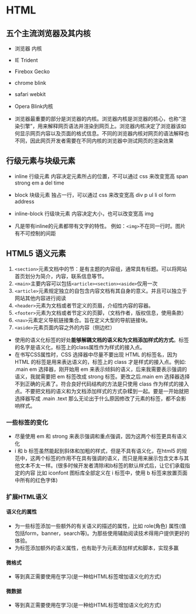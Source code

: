 <!--
 * @Author: x09898 coder_xujie@163.com
 * @Date: 2022-05-09 20:54:21
 * @LastEditors: x09898 coder_xujie@163.com
 * @FilePath: \HTML-CSS-Javascript-\HTML+CSS\HTML部分\HTML基础\HTML.md
 * @Description: 
-->
# HTML

## 五个主流浏览器及其内核

* 浏览器                 内核
* IE                     Trident
* Firebox                Gecko
* chrome                 blink
* safari                 webkit
* Opera                  Blink内核

* 浏览器最重要的部分是浏览器的内核。浏览器内核是浏览器的核心，也称“渲染引擎”，用来解释网页语法并渲染到网页上。浏览器内核决定了浏览器该如何显示网页内容以及页面的格式信息。不同的浏览器内核对网页的语法解释也不同，因此网页开发者需要在不同内核的浏览器中测试网页的渲染效果

## 行级元素与块级元素

* inline 行级元素  内容决定元素所占的位置，不可以通过 css 来改变宽高
    span strong em a del time

* block 块级元素  独占一行，可以通过 css 来改变宽高
    div p ul li ol form address

* inline-block 行级块元素  内容决定大小，也可以改变宽高
    img

* 凡是带有inline的元素都带有文字的特性。 例如：```<img>```不在同一行时。图片有不可控制的间距

## HTML5 语义元素

1. ```<section>```元素文档中的节：是有主题的内容组，通常具有标题。可以将网站首页划分为简介，内容，联系信息等节。
2. ```<main>```主要内容可以包括```<article><section><aside>```仅用一次
3. ```<article>```元素规定独立的自包含内容文档有其自身的意义。并且可以独立于网站其他内容进行阅读
4. ```<header>```元素为文档或者节定义的页眉，介绍性内容的容器。
5. ```<footer>```元素为文档或者节定义的页脚，（文档作者，版权信息，使用条款）
6. ```<nav>```元素定义导航链接集合。旨在定义大型的导航链接块。
7. ```<aside>```元素页面内容之外的内容（侧边栏）

* 使用的语义化标签的好处**能够解耦文档的语义和为文档添加样式的方式**。标签的名字是语义化，标签上的class属性作为样式的接入点。
* 在书写CSS属性时，CSS 选择器中尽量不要出现 HTML 的标签名，因为 HTML 的标签是用来表达语义的，标签上的 class 才是样式的接入点。例如: .main em 选择器，刚开始用 em 来表示倾斜的语义，后来我需要表示强调的语义，我就需要把 em 标签改成 strong 标签。更改之后.main em 选择器选择不到正确的元素了。符合良好代码结构的方法是只使用 class 作为样式的接入点。不要把文档的语义和为文档添加样式的方式杂糅到一起。要是一开始就把选择器写成 .main .text 那么无论出于什么原因修改了元素的标签，都不会影响样式。

### 一些标签的变化

* 尽量使用 em 和 strong 来表示强调和重点强调，因为这两个标签更具有语义化
* i 和 b 标签虽然能起到斜体和加粗的样式，但是不具有语义化，在html5 的规范中，这两个标签的作用不在具有强调的语义，而只是用来展示包含文本与其他文本不太一样。(很多时候开发者清除i和b标签的默认样式后，让它们承载指定的内容 比如 iconfont 图标库全部定义在 i 标签中，使用 b 标签来放置页面中所有的红色字体)

### 扩展HTML语义

#### 语义化的属性

* 为一些标签添加一些额外的有关语义的描述的属性，比如 role(角色) 属性(值包括form，banner，search等)。为那些使用辅助阅读技术得用户提供更好的体验。
* 为标签添加额外的语义属性，也有助于为元素添加样式和脚本，实现多赢

#### 微格式

* 等到真正需要使用在学习(是一种给HTML标签增加语义化的方式)

#### 微数据

* 等到真正需要使用在学习(是一种给HTML标签增加语义化的方式)

